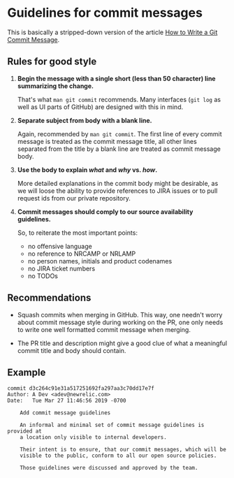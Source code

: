 # Guidelines for commit messages

This is basically a stripped-down version of the article [How to Write a Git Commit Message](https://chris.beams.io/posts/git-commit).

## Rules for good style

1. **Begin the message with a single short (less than 50 character) line summarizing the change.**

   That's what `man git commit` recommends. Many interfaces (`git log` as well 
   as UI parts of GitHub) are designed with this in mind.

2. **Separate subject from body with a blank line.**

   Again, recommended by `man git commit`. The first line of every commit 
   message is treated as the commit message title, all other lines separated 
   from the title by a blank line are treated as commit message body.

3. **Use the body to explain _what_ and _why_ vs. _how_.**

   More detailed explanations in the commit body might be desirable, as we will 
   loose the ability to provide references to JIRA issues or to pull request ids 
   from our private repository.

4. **Commit messages should comply to our source availability guidelines.**

   So, to reiterate the most important points:

   * no offensive language
   * no reference to NRCAMP or NRLAMP
   * no person names, initials and product codenames
   * no JIRA ticket numbers
   * no TODOs

## Recommendations

* Squash commits when merging in GitHub. This way, one needn't worry about
  commit message style during working on the PR, one only needs to write one
  well formatted commit message when merging.

* The PR title and description might give a good clue of what a meaningful 
  commit title and body should contain.

## Example

```
commit d3c264c91e31a517251692fa297aa3c70dd17e7f
Author: A Dev <adev@newrelic.com>
Date:   Tue Mar 27 11:46:56 2019 -0700

    Add commit message guidelines

    An informal and minimal set of commit message guidelines is provided at 
    a location only visible to internal developers.

    Their intent is to ensure, that our commit messages, which will be 
    visible to the public, conform to all our open source policies.

    Those guidelines were discussed and approved by the team.
```

